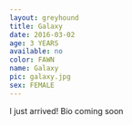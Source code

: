 ```yaml
---
layout: greyhound
title: Galaxy
date: 2016-03-02
age: 3 YEARS
available: no
color: FAWN
name: Galaxy
pic: galaxy.jpg
sex: FEMALE
---
```


I just arrived! Bio coming soon
